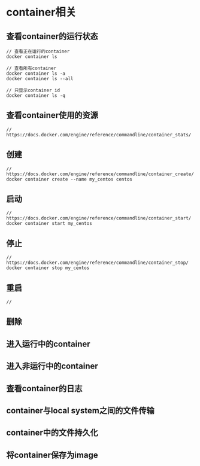 # container相关

## 查看container的运行状态

```
// 查看正在运行的container
docker container ls

// 查看所有container
docker container ls -a
docker container ls --all

// 只显示container id
docker container ls -q
```

## 查看container使用的资源

```
// https://docs.docker.com/engine/reference/commandline/container_stats/

```

## 创建

```
// https://docs.docker.com/engine/reference/commandline/container_create/
docker container create --name my_centos centos
```

## 启动

```
// https://docs.docker.com/engine/reference/commandline/container_start/
docker container start my_centos
```

## 停止

```
// https://docs.docker.com/engine/reference/commandline/container_stop/
docker container stop my_centos
```

## 重启

```
// 
```

## 删除

## 进入运行中的container

## 进入非运行中的container

## 查看container的日志

## container与local system之间的文件传输

## container中的文件持久化

## 将container保存为image